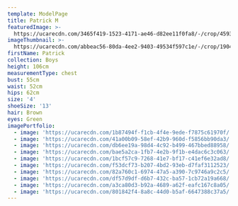 ```yaml
---
template: ModelPage
title: Patrick M
featuredImage: >-
  https://ucarecdn.com/3465f419-1523-4171-ae46-d82ee11f0fa8/-/crop/4593x2077/0,0/-/preview/
imageThumbnail: >-
  https://ucarecdn.com/abbeac56-80da-4ee2-9403-49534f597c1e/-/crop/1904x2119/1212,222/-/preview/
firstName: Patrick
collection: Boys
height: 106cm
measurementType: chest
bust: 55cm
waist: 52cm
hips: 62cm
size: '4'
shoeSize: '13'
hair: Brown
eyes: Green
imagePortfolio:
  - image: 'https://ucarecdn.com/1b87494f-f1cb-4f4e-9ede-f7875c61970f/'
  - image: 'https://ucarecdn.com/41a00b09-58ef-42b9-960d-f5856bb90da3/'
  - image: 'https://ucarecdn.com/db6ee19a-98d4-4c92-b499-467bbed88958/'
  - image: 'https://ucarecdn.com/bae5a2ca-1fb7-4e2b-9f1b-e4dac6c3c063/'
  - image: 'https://ucarecdn.com/1bcf57c9-7268-41e7-bf17-c41ef6e32ad8/'
  - image: 'https://ucarecdn.com/f53dcf73-b207-4bd2-93eb-d7faf3112523/'
  - image: 'https://ucarecdn.com/82a760c1-6974-47a5-a390-7c9746a9c2c5/'
  - image: 'https://ucarecdn.com/df57d9df-d6b7-432c-ba57-1cb72a19a668/'
  - image: 'https://ucarecdn.com/a3ca80d3-b92a-4689-a62f-eafc167c8a05/'
  - image: 'https://ucarecdn.com/801842f4-8a8c-44d0-b5af-6647388c37a5/'
---
```


